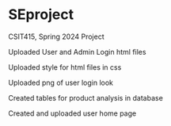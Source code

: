 # SEproject
CSIT415, Spring 2024 Project

Uploaded User and Admin Login html files

Uploaded style for html files in css

Uploaded png of user login look

Created tables for product analysis in database

Created and uploaded user home page
